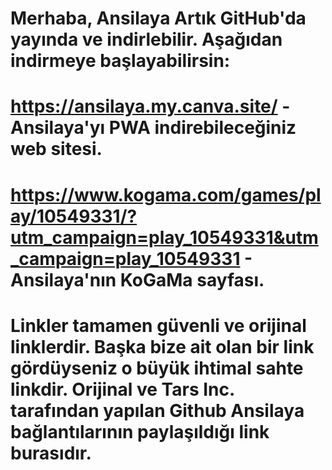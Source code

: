 # Merhaba, Ansilaya Artık GitHub'da yayında ve indirlebilir. Aşağıdan indirmeye başlayabilirsin:
# https://ansilaya.my.canva.site/ - Ansilaya'yı PWA indirebileceğiniz web sitesi.
# https://www.kogama.com/games/play/10549331/?utm_campaign=play_10549331&utm_campaign=play_10549331 - Ansilaya'nın KoGaMa sayfası.
# Linkler tamamen güvenli ve orijinal linklerdir. Başka bize ait olan bir link gördüyseniz o büyük ihtimal sahte linkdir. Orijinal ve Tars Inc. tarafından yapılan Github Ansilaya bağlantılarının paylaşıldığı link burasıdır.
